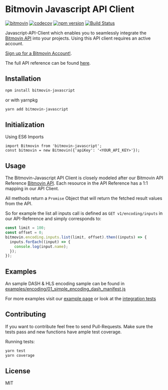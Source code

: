 # Bitmovin Javascript API Client 
[![bitmovin](http://bitmovin-a.akamaihd.net/webpages/bitmovin-logo-github.png)](http://www.bitmovin.com)
[![codecov](https://codecov.io/gh/bitmovin/bitmovin-javascript/branch/develop/graph/badge.svg?token=XNzQalljOE)](https://codecov.io/gh/bitmovin/bitmovin-javascript)
[![npm version](https://badge.fury.io/js/bitmovin-javascript.svg)](https://badge.fury.io/js/bitmovin-javascript)
[![Build Status](https://travis-ci.org/bitmovin/bitmovin-javascript.svg?branch=develop)](https://travis-ci.org/bitmovin/bitmovin-javascript)

Javascript-API-Client which enables you to seamlessly integrate the [Bitmovin API](https://bitmovin.com/encoding-documentation/bitmovin-api) into your projects.
Using this API client requires an active account.

[Sign up for a Bitmovin Account!](https://dashboard.bitmovin.com/signup).

The full API reference can be found [here](https://bitmovin.com/encoding-documentation/bitmovin-api/).

Installation 
------------

``` bash
npm install bitmovin-javascript
```
or with yarnpkg
``` bash
yarn add bitmovin-javascript
```

Initialization
----------

Using ES6 Imports
```es6
import Bitmovin from 'bitmovin-javascript';
const bitmovin = new Bitmovin({'apiKey': '<YOUR_API_KEY>'});
```

Usage
-----------

The Bitmovin-Javascript API Client is closely modeled after our Bitmovin API Reference [Bitmovin API](https://bitmovin.com/encoding-documentation/bitmovin-api/).
Each resource in the API Reference has a 1:1 mapping in our API Client.

All methods return a `Promise` Object that will return the fetched result values from the API.

So for example the list all inputs call is defined as `GET v1/encoding/inputs` in our API-Reference and simply corresponds to:

```js
const limit = 100;
const offset = 0;
bitmovin.encoding.inputs.list(limit, offset).then((inputs) => {
  inputs.forEach((input) => {
    console.log(input.name);
  });
});
```

Examples
-----------

An sample DASH & HLS encoding sample can be found in [examples/encoding/01_simple_encoding_dash_manifest.js](https://github.com/bitmovin/bitmovin-javascript/blob/develop/examples/encoding/01_simple_encoding_dash_manifest.js)

For more examples visit our [example page](https://github.com/bitmovin/bitmovin-javascript/tree/develop/examples/encoding) or look at the [integration tests](https://github.com/bitmovin/bitmovin-javascript/tree/develop/tests_it)

Contributing
-----------

If you want to contribute feel free to send Pull-Requests. Make sure the tests pass and new functions have ample test coverage.

Running tests:

``` bash
yarn test
yarn coverage
```
License
-----------
MIT
